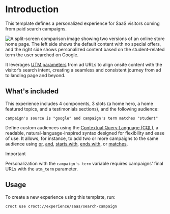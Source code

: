 # Introduction

This template defines a personalized experience for SaaS visitors coming from paid search campaigns.

![A split-screen comparison image showing two versions of an online store home page. The left side shows the default content with no special offers, and the right side shows personalized content based on the student-related term the user searched on Google.](./intro-illustration.png)

It leverages [UTM parameters](https://docs.croct.com/reference/cql/data-types/marketing/campaign) from ad URLs to align onsite
content with the visitor’s search intent, creating a seamless and consistent journey from ad to landing page and beyond.

## What's included

This experience includes 4 components, 3 slots (a home hero, a home featured topics, and a testimonials sections), and
the following audience:

```cql
campaign's source is "google" and campaign's term matches "student"
```

Define custom audiences using the [Contextual Query Language (CQL)](https://docs.croct.com/reference/cql/introduction),
a readable, natural-language-inspired syntax designed for flexibility and ease of use. It allows, for instance, to add
two or more campaigns to the same audience
using [or](https://docs.croct.com/reference/cql/expressions/operations/logical/or), [and](https://docs.croct.com/reference/cql/expressions/operations/logical/and), [starts with](https://docs.croct.com/reference/cql/expressions/tests/string/starts-with), [ends with](https://docs.croct.com/reference/cql/expressions/tests/string/ends-with),
or [matches](https://docs.croct.com/reference/cql/expressions/tests/string/matches).

> [!IMPORTANT]
> Personalization with the `campaign's term` variable requires campaigns' final URLs with the `utm_term` parameter.

## Usage

To create a new experience using this template, run:

```croct-cmd
croct use croct://experience/saas/search-campaign
```
